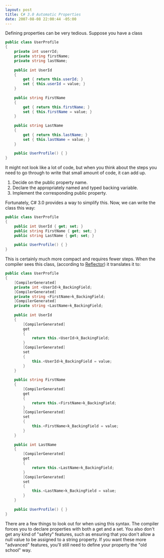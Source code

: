 ```yaml
---
layout: post
title: C# 3.0 Automatic Properties
date: 2007-08-08 22:00:44 -05:00
---
```


Defining properties can be very tedious. Suppose you have a class 

```csharp
public class UserProfile
{
    private int userrId;
    private string firstName;
    private string lastName;
 
    public int UserId
    {
        get { return this.userId; }
        set { this.userId = value; }
    }
 
    public string FirstName
    {
        get { return this.firstName; }
        set { this.firstName = value; }
    }
    
    public string LastName
    {
        get { return this.lastName; }
        set { this.lastName = value; }
    }
 
    public UserProfile() { }   
}
```

It might not look like a lot of code, but when you think about the steps you need to go through to write that small amount of code, it can add up.

1.  Decide on the public property name. 
2.  Declare the appropriately named and typed backing variable. 
3.  Implement the corresponding public property.


Fortunately, C# 3.0 provides a way to simplify this. Now, we can write the class this way:

```csharp
public class UserProfile
{
    public int UserId { get; set; }
    public string FirstName { get; set; }
    public string LastName { get; set; }
 
    public UserProfile() { }
}
```

This is certainly much more compact and requires fewer steps. When the compiler sees this class, (according to [Reflector](http://www.aisto.com/roeder/dotnet/)) it translates it to:

```csharp
public class UserProfile
{
    [CompilerGenerated]
    private int <UserId>k_BackingField;
    [CompilerGenerated]
    private string <FirstName>k_BackingField;
    [CompilerGenerated]
    private string <LastName>k_BackingField;
    
    public int UserId
    {
        [CompilerGenerated]
        get
        {
            return this.<UserId>k_BackingField;
        }
        [CompilerGenerated]
        set
        {
            this.<UserId>k_BackingField = value;
        }
    }
 
    public string FirstName
    {
        [CompilerGenerated]
        get
        {
            return this.<FirstName>k_BackingField;
        }
        [CompilerGenerated]
        set
        {
            this.<FirstName>k_BackingField = value;
        }
    }
            
    public int LastName
    {
        [CompilerGenerated]
        get
        {
            return this.<LastName>k_BackingField;
        }
        [CompilerGenerated]
        set
        {
            this.<LastName>k_BackingField = value;
        }
    }
 
    public UserProfile() { }           
}
```

There are a few things to look out for when using this syntax. The compiler forces you to declare properties with both a get and a set. You also don't get any kind of "safety" features, such as ensuring that you don't allow a null value to be assigned to a string property. If you want these more "advanced" features, you'll still need to define your property the "old school" way.
